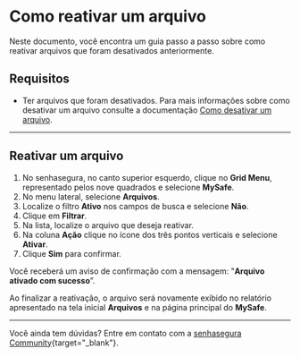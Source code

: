 # Como reativar um arquivo

Neste documento, você encontra um guia passo a passo sobre como reativar arquivos que foram desativados anteriormente.

## Requisitos
* Ter arquivos que foram desativados. Para  mais informações sobre como desativar um arquivo consulte a documentação [Como desativar um arquivo](/v3-33/docs/pt/mysafe-files-disable).

***

## Reativar um arquivo

1. No senhasegura, no canto superior esquerdo, clique no **Grid Menu**, representado pelos nove quadrados e selecione **MySafe**.
2. No menu lateral, selecione **Arquivos**. 
3. Localize o filtro **Ativo** nos campos de busca e selecione **Não**.
5. Clique em **Filtrar**.
6. Na lista, localize o arquivo que deseja reativar.
7. Na coluna **Ação** clique no ícone dos três pontos verticais e selecione **Ativar**.
9. Clique **Sim** para confirmar.

Você receberá um aviso de confirmação com a mensagem: "**Arquivo ativado com sucesso**”. 

Ao finalizar a reativação, o arquivo será novamente exibido no relatório apresentado na tela inicial **Arquivos** e na página principal do **MySafe**.
***



Você ainda tem dúvidas? Entre em contato com a  [senhasegura Community](https://community.senhasegura.io/){target="_blank"}.